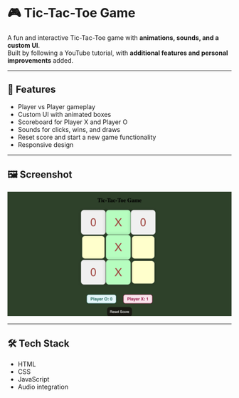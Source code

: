 # 🎮 Tic-Tac-Toe Game

A fun and interactive Tic-Tac-Toe game with **animations, sounds, and a custom UI**.  
Built by following a YouTube tutorial, with **additional features and personal improvements** added.

---

## 🔹 Features
- Player vs Player gameplay  
- Custom UI with animated boxes  
- Scoreboard for Player X and Player O  
- Sounds for clicks, wins, and draws  
- Reset score and start a new game functionality  
- Responsive design

---

## 🖼️ Screenshot 
![Tic-Tac-Toe Screenshot](images/screenshot.png)  

---

## 🛠️ Tech Stack
- HTML  
- CSS  
- JavaScript  
- Audio integration
